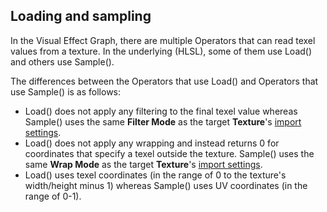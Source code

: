 ## Loading and sampling

In the Visual Effect Graph, there are multiple Operators that can read texel values from a texture. In the underlying (HLSL), some of them use Load() and others use Sample().

The differences between the Operators that use Load() and Operators that use Sample() is as follows:

* Load() does not apply any filtering to the final texel value whereas Sample() uses the same **Filter Mode** as the target **Texture**'s [import settings](https://docs.unity3d.com/Manual/class-TextureImporter.html).
* Load() does not apply any wrapping and instead returns 0 for coordinates that specify a texel outside the texture. Sample() uses the same **Wrap Mode** as the target **Texture**'s [import settings](https://docs.unity3d.com/Manual/class-TextureImporter.html).
* Load() uses texel coordinates (in the range of 0 to the texture's width/height minus 1) whereas Sample() uses UV coordinates (in the range of 0-1).
